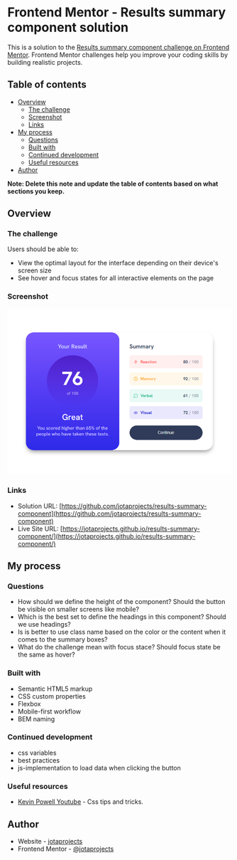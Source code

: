 # Frontend Mentor - Results summary component solution

This is a solution to the [Results summary component challenge on Frontend Mentor](https://www.frontendmentor.io/challenges/results-summary-component-CE_K6s0maV). Frontend Mentor challenges help you improve your coding skills by building realistic projects. 

## Table of contents

- [Overview](#overview)
  - [The challenge](#the-challenge)
  - [Screenshot](#screenshot)
  - [Links](#links)
- [My process](#my-process)
  - [Questions](#questions)
  - [Built with](#built-with)
  - [Continued development](#continued-development)
  - [Useful resources](#useful-resources)
- [Author](#author)

**Note: Delete this note and update the table of contents based on what sections you keep.**

## Overview

### The challenge

Users should be able to:

- View the optimal layout for the interface depending on their device's screen size
- See hover and focus states for all interactive elements on the page

### Screenshot

![](./screenshot.png)

### Links

- Solution URL: [https://github.com/jotaprojects/results-summary-component](https://github.com/jotaprojects/results-summary-component)
- Live Site URL: [https://jotaprojects.github.io/results-summary-component/](https://jotaprojects.github.io/results-summary-component/)

## My process

### Questions

- How should we define the height of the component? Should the button be visible on smaller screens like mobile?
- Which is the best set to define the headings in this component? Should we use headings?
- Is is better to use class name based on the color or the content when it comes to the summary boxes?
- What do the challenge mean with focus stace? Should focus state be the same as hover?

### Built with

- Semantic HTML5 markup
- CSS custom properties
- Flexbox
- Mobile-first workflow
- BEM naming

### Continued development

- css variables
- best practices
- js-implementation to load data when clicking the button

### Useful resources

- [Kevin Powell Youtube](https://www.youtube.com/@KevinPowell) - Css tips and tricks.

## Author

- Website - [jotaprojects](https://jotaprojects.se)
- Frontend Mentor - [@jotaprojects](https://www.frontendmentor.io/profile/jotaprojects)
